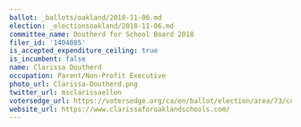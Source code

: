 ```yaml
---
ballot: _ballots/oakland/2018-11-06.md
election: _electionsoakland/2018-11-06.md
committee_name: Doutherd for School Board 2018
filer_id: '1404085'
is_accepted_expenditure_ceiling: true
is_incumbent: false
name: Clarissa Doutherd
occupation: Parent/Non-Profit Executive
photo_url: Clarissa-Doutherd.png
twitter_url: msclarissaellen
votersedge_url: https://votersedge.org/ca/en/ballot/election/area/73/contests/contest/17364/candidate/139862?&county=alameda%20county&election_authority_id=1
website_url: https://www.clarissaforoaklandschools.com/
---
```

